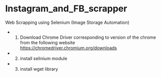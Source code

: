 # Instagram_and_FB_scrapper
Web Scrapping using Selenium (Image Storage Automation) 
- 1. Download Chrome Driver corresponding to version of the chrome from the following website
  https://chromedriver.chromium.org/downloads
- 2. install selinium module
- 3. install wget library
